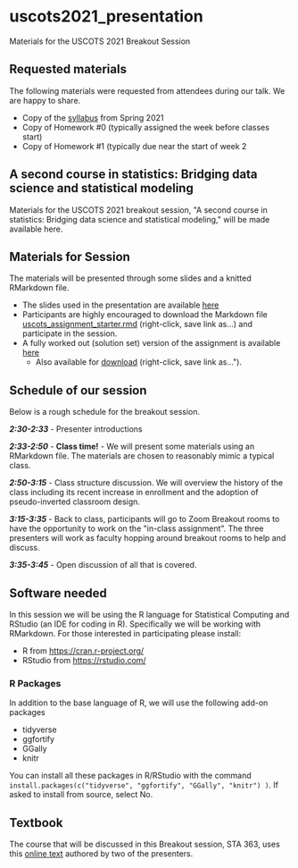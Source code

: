 

# uscots2021_presentation
Materials for the USCOTS 2021 Breakout Session

## Requested materials

The following materials were requested from attendees during our talk. We are happy to share.

* Copy of the <a href="https://docs.google.com/document/d/1DozNPaZhQ6gAAmI1lH-r5tGAD-snTsugBYpWxO9QuRI/edit?usp=sharing">syllabus</a> from Spring 2021
* Copy of Homework #0 (typically assigned the week before classes start)
* Copy of Homework #1 (typically due near the start of week 2

## A second course in statistics: Bridging data science and statistical modeling

Materials for the USCOTS 2021 breakout session, "A second course in statistics: Bridging data science and statistical modeling," will be made available here.

## Materials for Session

The materials will be presented through some slides and a knitted RMarkdown file.

* The slides used in the presentation are available <a href="https://docs.google.com/presentation/d/1m8zxjf9ckkwT6kZP2wM6Gf8qaEDoHIdO99szgFvMy40/edit?usp=sharing">here</a>
* Participants are highly encouraged to download the Markdown file <a id="raw-url" target="_blank"  href="https://raw.githubusercontent.com/tjfisher19/uscots2021_presentation/main/uscots_assignment_starter.rmd" download="uscots_assignment_starter.Rmd">uscots_assignment_starter.rmd</a> (right-click, save link as...) and participate in the session.
* A fully worked out (solution set) version of the assignment is available <a href="http://users.miamioh.edu/fishert4/uscots_assignment_completed.html">here</a>
   + Also available for <a id="raw-url"  href="https://raw.githubusercontent.com/tjfisher19/uscots2021_presentation/main/uscots_assignment_completed.html" download>download</a> (right-click, save link as...").

## Schedule of our session

Below is a rough schedule for the breakout session.

**<i>2:30-2:33</I>** - Presenter introductions

**<i>2:33-2:50</i>** - **Class time!** - We will present some materials using an RMarkdown file. The materials are chosen to reasonably mimic a typical class.

**<i>2:50-3:15</i>** - Class structure discussion. We will overview the history of the class including its recent increase in enrollment and the adoption of pseudo-inverted classroom design.

**<i>3:15-3:35</i>** - Back to class, participants will go to Zoom Breakout rooms to have the opportunity to work on the "in-class assignment". The three presenters will work as faculty hopping around breakout rooms to help and discuss.

**<i>3:35-3:45</i>** - Open discussion of all that is covered. 


## Software needed

In this session we will be using the R language for Statistical Computing and RStudio (an IDE for coding in R). Specifically we will be working with RMarkdown. For those interested in participating please install:

* R from https://cran.r-project.org/
* RStudio from https://rstudio.com/

### R Packages

In addition to the base language of R, we will use the following add-on packages

* tidyverse
* ggfortify
* GGally
* knitr

You can install all these packages in R/RStudio with the command `install.packages(c("tidyverse", "ggfortify", "GGally", "knitr") )`.  If asked to install from source, select No.

## Textbook

The course that will be discussed in this Breakout session, STA 363, uses this <a href="http://users.miamioh.edu/fishert4/sta363/">online text</a> authored by two of the presenters. 


